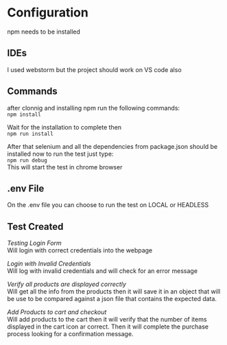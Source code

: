 # Configuration

npm needs to be installed 

## IDEs
I used webstorm but the project should work on VS code also  

## Commands
after clonnig and installing npm run the following commands:  
`npm install`

Wait for the installation to complete then  
`npm run install`

After that selenium and all the dependencies from package.json should be installed
now  to run the test just type:  
`npm run debug`  
This will start the test in chrome browser

## .env File
On the .env file you can choose to run the test on LOCAL or HEADLESS  

## Test Created  
*Testing Login Form*  
Will login with correct credentials into the webpage 

*Login with Invalid Credentials*  
Will log with invalid credentials and will check for an error message

*Verify all products are displayed correctly*  
Will get all the info from the products then it will save it in an object that will be use to be compared against a json file that contains the expected data.

*Add Products to cart and checkout*  
Will add products to the cart then it will verify that the number of items displayed in the cart icon ar correct. Then it will complete the purchase process looking for a confirmation message.


